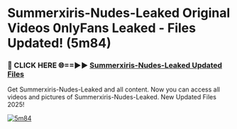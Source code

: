 # Summerxiris-Nudes-Leaked Original Videos 0nlyFans Leaked - Files Updated! (5m84)

<h3>🔴 CLICK HERE 🌐==►► <a href="https://tinyurl.com/5h6xmrr3" rel="nofollow">Summerxiris-Nudes-Leaked Updated Files</a></h3>

Get Summerxiris-Nudes-Leaked and all content. Now you can access all videos and pictures of Summerxiris-Nudes-Leaked. New Updated Files 2025!

[![5m84](https://i.imgur.com/KVD873Z.gif)](https://tinyurl.com/5h6xmrr3)
